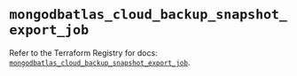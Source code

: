 # `mongodbatlas_cloud_backup_snapshot_export_job`

Refer to the Terraform Registry for docs: [`mongodbatlas_cloud_backup_snapshot_export_job`](https://registry.terraform.io/providers/mongodb/mongodbatlas/1.35.1/docs/resources/cloud_backup_snapshot_export_job).
